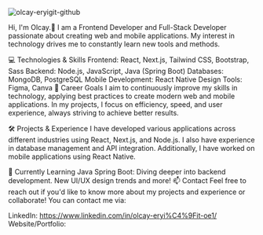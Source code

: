 ![olcay-eryigit-github](https://github.com/user-attachments/assets/527faf44-9a84-4c18-b08a-2b747a080b7d)

Hi, I'm Olcay.👋
I am a Frontend Developer and Full-Stack Developer passionate about creating web and mobile applications. My interest in technology drives me to constantly learn new tools and methods.

💻 Technologies & Skills
Frontend: React, Next.js, Tailwind CSS, Bootstrap, Sass
Backend: Node.js, JavaScript, Java (Spring Boot)
Databases: MongoDB, PostgreSQL
Mobile Development: React Native
Design Tools: Figma, Canva
🎯 Career Goals
I aim to continuously improve my skills in technology, applying best practices to create modern web and mobile applications. In my projects, I focus on efficiency, speed, and user experience, always striving to achieve better results.

🛠️ Projects & Experience
I have developed various applications across different industries using React, Next.js, and Node.js. I also have experience in database management and API integration. Additionally, I have worked on mobile applications using React Native.

🌱 Currently Learning
Java Spring Boot: Diving deeper into backend development.
New UI/UX design trends and more!
📫 Contact
Feel free to reach out if you'd like to know more about my projects and experience or collaborate!
You can contact me via:


LinkedIn: https://www.linkedin.com/in/olcay-eryi%C4%9Fit-oe1/
Website/Portfolio: 
